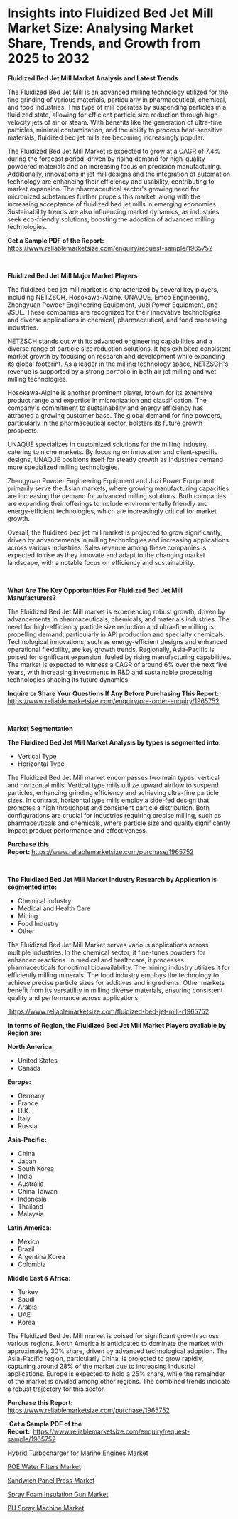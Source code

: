 <p><h1>Insights into Fluidized Bed Jet Mill Market Size: Analysing Market Share, Trends, and Growth from 2025 to 2032</h1></p><p><strong>Fluidized Bed Jet Mill Market Analysis and Latest Trends</strong></p>
<p><p>The Fluidized Bed Jet Mill is an advanced milling technology utilized for the fine grinding of various materials, particularly in pharmaceutical, chemical, and food industries. This type of mill operates by suspending particles in a fluidized state, allowing for efficient particle size reduction through high-velocity jets of air or steam. With benefits like the generation of ultra-fine particles, minimal contamination, and the ability to process heat-sensitive materials, fluidized bed jet mills are becoming increasingly popular.</p><p>The Fluidized Bed Jet Mill Market is expected to grow at a CAGR of 7.4% during the forecast period, driven by rising demand for high-quality powdered materials and an increasing focus on precision manufacturing. Additionally, innovations in jet mill designs and the integration of automation technology are enhancing their efficiency and usability, contributing to market expansion. The pharmaceutical sector's growing need for micronized substances further propels this market, along with the increasing acceptance of fluidized bed jet mills in emerging economies. Sustainability trends are also influencing market dynamics, as industries seek eco-friendly solutions, boosting the adoption of advanced milling technologies.</p></p>
<p><strong>Get a Sample PDF of the Report:&nbsp;</strong> <a href="https://www.reliablemarketsize.com/enquiry/request-sample/1965752?utm_campaign=1932&utm_medium=2&utm_source=Github&utm_content=ia&utm_term=11042025&utm_id=fluidized-bed-jet-mill">https://www.reliablemarketsize.com/enquiry/request-sample/1965752</a></p>
<p>&nbsp;</p>
<p><strong>Fluidized Bed Jet Mill Major Market Players</strong></p>
<p><p>The fluidized bed jet mill market is characterized by several key players, including NETZSCH, Hosokawa-Alpine, UNAQUE, Emco Engineering, Zhengyuan Powder Engineering Equipment, Juzi Power Equipment, and JSDL. These companies are recognized for their innovative technologies and diverse applications in chemical, pharmaceutical, and food processing industries.</p><p>NETZSCH stands out with its advanced engineering capabilities and a diverse range of particle size reduction solutions. It has exhibited consistent market growth by focusing on research and development while expanding its global footprint. As a leader in the milling technology space, NETZSCH's revenue is supported by a strong portfolio in both air jet milling and wet milling technologies.</p><p>Hosokawa-Alpine is another prominent player, known for its extensive product range and expertise in micronization and classification. The company's commitment to sustainability and energy efficiency has attracted a growing customer base. The global demand for fine powders, particularly in the pharmaceutical sector, bolsters its future growth prospects.</p><p>UNAQUE specializes in customized solutions for the milling industry, catering to niche markets. By focusing on innovation and client-specific designs, UNAQUE positions itself for steady growth as industries demand more specialized milling technologies.</p><p>Zhengyuan Powder Engineering Equipment and Juzi Power Equipment primarily serve the Asian markets, where growing manufacturing capacities are increasing the demand for advanced milling solutions. Both companies are expanding their offerings to include environmentally friendly and energy-efficient technologies, which are increasingly critical for market growth.</p><p>Overall, the fluidized bed jet mill market is projected to grow significantly, driven by advancements in milling technologies and increasing applications across various industries. Sales revenue among these companies is expected to rise as they innovate and adapt to the changing market landscape, with a notable focus on efficiency and sustainability.</p></p>
<p>&nbsp;</p>
<p><strong>What Are The Key Opportunities For Fluidized Bed Jet Mill Manufacturers?</strong></p>
<p><p>The Fluidized Bed Jet Mill market is experiencing robust growth, driven by advancements in pharmaceuticals, chemicals, and materials industries. The need for high-efficiency particle size reduction and ultra-fine milling is propelling demand, particularly in API production and specialty chemicals. Technological innovations, such as energy-efficient designs and enhanced operational flexibility, are key growth trends. Regionally, Asia-Pacific is poised for significant expansion, fueled by rising manufacturing capabilities. The market is expected to witness a CAGR of around 6% over the next five years, with increasing investments in R&D and sustainable processing technologies shaping its future dynamics.</p></p>
<p><strong>Inquire or Share Your Questions If Any Before Purchasing This Report:</strong> <a href="https://www.reliablemarketsize.com/enquiry/pre-order-enquiry/1965752?utm_campaign=1932&utm_medium=2&utm_source=Github&utm_content=ia&utm_term=11042025&utm_id=fluidized-bed-jet-mill">https://www.reliablemarketsize.com/enquiry/pre-order-enquiry/1965752</a></p>
<p>&nbsp;</p>
<p><strong>Market Segmentation</strong></p>
<p><strong>The Fluidized Bed Jet Mill Market Analysis by types is segmented into:</strong></p>
<p><ul><li>Vertical Type</li><li>Horizontal Type</li></ul></p>
<p><p>The Fluidized Bed Jet Mill market encompasses two main types: vertical and horizontal mills. Vertical type mills utilize upward airflow to suspend particles, enhancing grinding efficiency and achieving ultra-fine particle sizes. In contrast, horizontal type mills employ a side-fed design that promotes a high throughput and consistent particle distribution. Both configurations are crucial for industries requiring precise milling, such as pharmaceuticals and chemicals, where particle size and quality significantly impact product performance and effectiveness.</p></p>
<p><strong>Purchase this Report:&nbsp;</strong><a href="https://www.reliablemarketsize.com/purchase/1965752?utm_campaign=1932&utm_medium=2&utm_source=Github&utm_content=ia&utm_term=11042025&utm_id=fluidized-bed-jet-mill">https://www.reliablemarketsize.com/purchase/1965752</a></p>
<p>&nbsp;</p>
<p><strong>The Fluidized Bed Jet Mill Market Industry Research by Application is segmented into:</strong></p>
<p><ul><li>Chemical Industry</li><li>Medical and Health Care</li><li>Mining</li><li>Food Industry</li><li>Other</li></ul></p>
<p><p>The Fluidized Bed Jet Mill Market serves various applications across multiple industries. In the chemical sector, it fine-tunes powders for enhanced reactions. In medical and healthcare, it processes pharmaceuticals for optimal bioavailability. The mining industry utilizes it for efficiently milling minerals. The food industry employs the technology to achieve precise particle sizes for additives and ingredients. Other markets benefit from its versatility in milling diverse materials, ensuring consistent quality and performance across applications.</p></p>
<p><a href="https://www.reliablemarketsize.com/fluidized-bed-jet-mill-r1965752?utm_campaign=1932&utm_medium=2&utm_source=Github&utm_content=ia&utm_term=11042025&utm_id=fluidized-bed-jet-mill">&nbsp;https://www.reliablemarketsize.com/fluidized-bed-jet-mill-r1965752</a></p>
<p><strong>In terms of Region, the Fluidized Bed Jet Mill Market Players available by Region are:</strong></p>
<p>
    <p> <strong> North America: </strong>
        <ul>
            <li>United States</li>
            <li>Canada</li>
        </ul>
        </p> 
    <p> <strong> Europe: </strong>
        <ul>
            <li>Germany</li>
            <li>France</li>
            <li>U.K.</li>
            <li>Italy</li>
            <li>Russia</li>
        </ul>
        </p> 
    <p> <strong> Asia-Pacific: </strong>
        <ul>
            <li>China</li>
            <li>Japan</li>
            <li>South Korea</li>
            <li>India</li>
            <li>Australia</li>
            <li>China Taiwan</li>
            <li>Indonesia</li>
            <li>Thailand</li>
            <li>Malaysia</li>
        </ul>
        </p> 
    <p> <strong> Latin America: </strong>
        <ul>
            <li>Mexico</li>
            <li>Brazil</li>
            <li>Argentina Korea</li>
            <li>Colombia</li>
        </ul>
        </p> 
    <p> <strong> Middle East & Africa: </strong>
        <ul>
            <li>Turkey</li>
            <li>Saudi</li>
            <li>Arabia</li>
            <li>UAE</li>
            <li>Korea</li>
        </ul>
    </p>
    </p>
<p><p>The Fluidized Bed Jet Mill market is poised for significant growth across various regions. North America is anticipated to dominate the market with approximately 30% share, driven by advanced technological adoption. The Asia-Pacific region, particularly China, is projected to grow rapidly, capturing around 28% of the market due to increasing industrial applications. Europe is expected to hold a 25% share, while the remainder of the market is divided among other regions. The combined trends indicate a robust trajectory for this sector.</p></p>
<p><strong>Purchase this Report: </strong><a href="https://www.reliablemarketsize.com/purchase/1965752?utm_campaign=1932&utm_medium=2&utm_source=Github&utm_content=ia&utm_term=11042025&utm_id=fluidized-bed-jet-mill">https://www.reliablemarketsize.com/purchase/1965752</a></p>
<p>&nbsp;<strong>Get a Sample PDF of the Report:&nbsp;&nbsp;</strong><a href="https://www.reliablemarketsize.com/enquiry/request-sample/1965752?utm_campaign=1932&utm_medium=2&utm_source=Github&utm_content=ia&utm_term=11042025&utm_id=fluidized-bed-jet-mill">https://www.reliablemarketsize.com/enquiry/request-sample/1965752</a></p>
<p><strong></strong></p>
<p><p><a href="https://github.com/shroffuhpa/Market-Research-Report-List-1/blob/main/hybrid-turbocharger-for-marine-engines-market.md?utm_campaign=1932&utm_medium=2&utm_source=Github&utm_content=ia&utm_term=11042025&utm_id=fluidized-bed-jet-mill">Hybrid Turbocharger for Marine Engines Market</a></p><p><a href="https://github.com/dafertsuria/Market-Research-Report-List-1/blob/main/poe-water-filters-market.md?utm_campaign=1932&utm_medium=2&utm_source=Github&utm_content=ia&utm_term=11042025&utm_id=fluidized-bed-jet-mill">POE Water Filters Market</a></p><p><a href="https://github.com/azorrotutus/Market-Research-Report-List-1/blob/main/sandwich-panel-press-market.md?utm_campaign=1932&utm_medium=2&utm_source=Github&utm_content=ia&utm_term=11042025&utm_id=fluidized-bed-jet-mill">Sandwich Panel Press Market</a></p><p><a href="https://github.com/storcweithzg/Market-Research-Report-List-1/blob/main/spray-foam-insulation-gun-market.md?utm_campaign=1932&utm_medium=2&utm_source=Github&utm_content=ia&utm_term=11042025&utm_id=fluidized-bed-jet-mill">Spray Foam Insulation Gun Market</a></p><p><a href="https://github.com/seibttullyjh/Market-Research-Report-List-1/blob/main/pu-spray-machine-market.md?utm_campaign=1932&utm_medium=2&utm_source=Github&utm_content=ia&utm_term=11042025&utm_id=fluidized-bed-jet-mill">PU Spray Machine Market</a></p></p>